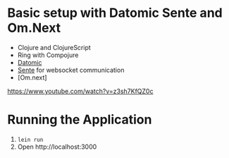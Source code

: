 Basic setup with Datomic Sente and Om.Next
=========

* Clojure and ClojureScript
* Ring with Compojure
* [Datomic](http://www.datomic.com/)
* [Sente](https://github.com/ptaoussanis/sente) for websocket communication
* [Om.next] 

https://www.youtube.com/watch?v=z3sh7KfQZ0c

Running the Application
=======================

1. ``lein run``
2. Open http://localhost:3000
